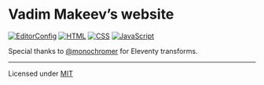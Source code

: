 # Vadim Makeev’s website

[![EditorConfig](https://github.com/pepelsbey/pepelsbey.dev/actions/workflows/editorconfig.yml/badge.svg)](https://github.com/pepelsbey/pepelsbey.dev/actions/workflows/editorconfig.yml)
[![HTML](https://github.com/pepelsbey/pepelsbey.dev/actions/workflows/html.yml/badge.svg)](https://github.com/pepelsbey/pepelsbey.dev/actions/workflows/html.yml)
[![CSS](https://github.com/pepelsbey/pepelsbey.dev/actions/workflows/css.yml/badge.svg)](https://github.com/pepelsbey/pepelsbey.dev/actions/workflows/css.yml)
[![JavaScript](https://github.com/pepelsbey/pepelsbey.dev/actions/workflows/javascript.yml/badge.svg)](https://github.com/pepelsbey/pepelsbey.dev/actions/workflows/javascript.yml)

Special thanks to [@monochromer](https://github.com/monochromer) for Eleventy transforms.

---
Licensed under [MIT](LICENSE.md)
